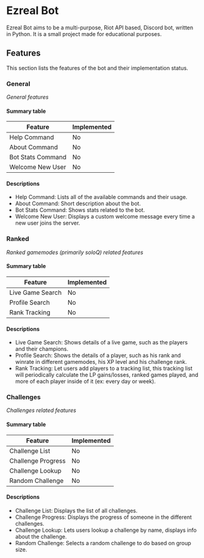 # Ezreal Bot
Ezreal Bot aims to be a multi-purpose, Riot API based, Discord bot, written in Python. It is a small project made for educational purposes.

## Features
This section lists the features of the bot and their implementation status.

### General
*General features*

#### Summary table
| Feature             | Implemented |
| -------             | ----------- |
| Help Command        | No          |
| About Command       | No          |
| Bot Stats Command   | No          |
| Welcome New User    | No          |

#### Descriptions
* Help Command: Lists all of the available commands and their usage.
* About Command: Short description about the bot.
* Bot Stats Command: Shows stats related to the bot.
* Welcome New User: Displays a custom welcome message every time a new user joins the server.

### Ranked
*Ranked gamemodes (primarily soloQ) related features*

#### Summary table
| Feature             | Implemented |
| -------             | ----------- |
| Live Game Search    | No          |
| Profile Search      | No          |
| Rank Tracking       | No          |

#### Descriptions
* Live Game Search: Shows details of a live game, such as the players and their champions.
* Profile Search: Shows the details of a player, such as his rank and winrate in different gamemodes, his XP level and his challenge rank.
* Rank Tracking: Let users add players to a tracking list, this tracking list will periodically calculate the LP gains/losses, ranked games played, and more of each player inside of it (ex: every day or week).

### Challenges
*Challenges related features*

#### Summary table
| Feature             | Implemented |
| -------             | ----------- |
| Challenge List      | No          |
| Challenge Progress  | No          |
| Challenge Lookup    | No          |
| Random Challenge    | No          |

#### Descriptions
* Challenge List: Displays the list of all challenges.
* Challenge Progress: Displays the progress of someone in the different challenges.
* Challenge Lookup: Lets users lookup a challenge by name, displays info about the challenge.
* Random Challenge: Selects a random challenge to do based on group size.
